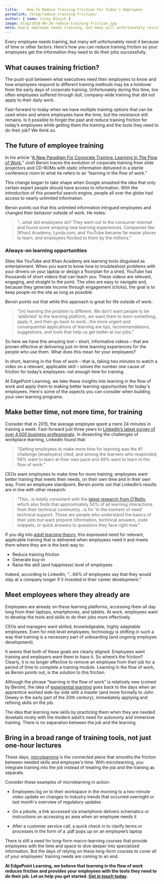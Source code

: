 ```yaml
---
title:    How To Reduce Training Friction For Today's Employees
permalink: /blog/reduce-training-friction/
author: { name: Corey Bleich }
image: blog/2018-09-26-reduce-training-friction.jpg
meta: Every employee needs training, but many will unfortunately resist it because of time or other factors. This is how you can reduce training friction for your employees.
---
```


Every employee needs training, but many will unfortunately resist it because of time or other factors. Here's how you can reduce training friction so your employees get the information they need to do their jobs successfully.

## What causes training friction?

The push-pull between what executives need their employees to know and how employees respond to different training methods may be a holdover from the early days of corporate training. Unfortunately during this time, too often employees suffered through dull, company-wide training that did not apply to their daily work.

Fast-forward to today when we have multiple training options that can be used when and where employees have the time, but the resistance still remains. Is it possible to forget the past and reduce training friction for today’s employees while getting them the training and the tools they need to do their job? We think so.

## The future of employee training

In his article “[A New Paradigm For Corporate Training: Learning In The Flow of Work](https://joshbersin.com/2018/06/a-new-paradigm-for-corporate-training-learning-in-the-flow-of-work/),” Josh Bersin traces the evolution of corporate training from slide projectors and CD-ROMs with static information delivered in a sterile conference room to what he refers to as “learning in the flow of work.”

This change began to take shape when Google smashed the idea that only certain expert people should have access to information. With the introduction of this powerful search engine, people all over the globe had access to nearly unlimited information.

Bersin points out that this unlimited information intrigued employees and changed their behavior outside of work. He notes:

> “…what did employees do?  They went out to the consumer internet and found some amazing new learning experiences. Companies like &#93;Khan&#93; Academy, Lynda.com, and YouTube became far easier places to learn, and employees flocked to them by the millions.”

### Always-on learning opportunities

Sites like YouTube and Khan Academy are learning tools disguised as entertainment. When you want to know how to troubleshoot problems with your drivers on your laptop or design a floorplan for a shed, YouTube has thousands of short videos that can teach you. These videos are relevant, engaging, and straight to the point. The sites are easy to navigate and, because they generate income through engagement (clicks), the goal is to keep people on the site as long as possible.

 Bersin points out that while this approach is great for life outside of work:

> “&#91;in&#93; learning the problem is different. We don’t want people to be 'addicted' to the learning platform, we want them to learn something, apply it, and then go back to work…the more urgent and consequential applications of learning are tips, recommendations, suggestions, and tools that help us get better at our jobs.”

So here we have this amazing tool – short, informative videos – that are proven effective at delivering just-in-time learning experiences for the people who use them. What does this mean for your employees?

In short, learning in the flow of work – that is, taking two minutes to watch a video on a relevant, applicable skill – solves the number one cause of friction for today’s employees: not enough time for training.

At EdgePoint Learning, we take these insights into learning in the flow of work and apply them to making better learning opportunities for today's employees. Here's some of the aspects you can consider when building your own learning programs.

## Make better time, not more time, for training
Consider that in 2015, the average employee spent a mere 24 minutes in training a week. Fast-forward just three years to [LinkedIn’s latest survey of over 4,000 business professionals](https://learning.linkedin.com/content/dam/me/learning/en-us/pdfs/linkedin-learning-workplace-learning-report-2018.pdf). In dissecting the challenges of workplace learning, LinkedIn found that:

> “Getting employees to make more time for learning was the &#35;1 challenge &#91;employers&#93; cited, and among the learners who responded, 58% want to learn at their own pace and 49% want to learn in the flow of work.”

CEOs want employees to make time for more training; employees want better training that meets their needs, on their own time and in their own way. From an employee standpoint, Bersin points out that LinkedIn’s results are in line with other research:

> “This…is totally consistent with the [latest research from O’Reilly](https://www.oreilly.com/topics/oreilly-learning), which also finds that approximately 50% of all learning interactions from their technical community…is for ‘in the moment of need’ technical support. These are people who understand the basics of their jobs but want pinpoint information, technical answers, code snippets, or quick answers to questions they face right now.”

If you dig into [adult learning theory](/blog/adult-learning-theory/), this expressed need for relevant, applicable training that is delivered when employees need it and meets them where they are is the best way to:

* Reduce training friction
* Generate buy-in
* Raise the skill (and happiness) level of employees

Indeed, according to LinkedIn, “…94% of employees say that they would stay at a company longer if it invested in their career development.”

## Meet employees where they already are

Employees are already on these learning platforms, accessing them all day long from their laptops, smartphones, and tablets. At work, employees want to develop the tools and skills to do their jobs more effectively.

CEOs and managers want skilled, knowledgeable, highly adaptable employees. Even for mid-level employees, technology is shifting in such a way that training is a necessary part of onboarding (and ongoing employee development).

It seems that both of these goals are clearly aligned. Employees want training and employers want them to have it. So where’s the friction? Clearly, it is no longer effective to remove an employee from their job for a period of time to complete a training module. Learning in the flow of work, as Bersin points out, is the solution to this friction.

Although the phrase “learning in the flow of work” is relatively new (coined by Bersin), the idea of [experiential learning](https://explorance.com/2015/02/i-do-and-i-understand-kolbs-experiential-learning-theory-explained/) goes back to the days when an apprentice worked side-by-side with a master (and more formally to John Dewey in the early part of the 20th century), immediately applying and refining skills on the job.

The idea that learning new skills by practicing them when they are needed dovetails nicely with the modern adult’s need for autonomy and immersive training. There is no separation between the job and the learning.

## Bring in a broad range of training tools, not just one-hour lectures

These days, [microlearning](/blog/types-of-microlearning/) is the connected piece that smooths the friction between needed skills and employee's time.  With microlearning, you integrate training into the job instead of treating the job and the training as separate.

Consider these examples of microlearning in action:

* Employees log on to their workspace in the morning to a two-minute video update on changes to industry trends that occurred overnight or last month's overview of regulatory updates

* On a jobsite, a link accessed via smartphone delivers schematics or instructions on accessing an area when an employee needs it

* After a customer service call, a quick check in to clarify terms or processes in the form of a .pdf pops up on an employee’s laptop

There is still a need for long-form macro-learning courses that provide employees with the time and space to dive deeper into specialized information. But the days of relying on these long-form courses to cover all of your employees’ training needs are coming to an end.

<strong>At EdgePoint Learning, we believe that learning in the flow of work reduces friction and provides your employees with the tools they need to do their job. Let us help you get started. [Get in touch today](/contact/).</strong>
